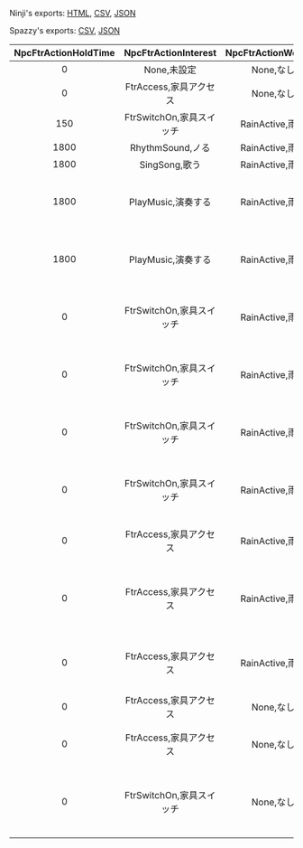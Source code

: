 Ninji's exports: [HTML](https://wuffs.org/acnh/bcsv_160/html/ItemNpcFtrActionParam.html), [CSV](https://wuffs.org/acnh/bcsv_160/csv/ItemNpcFtrActionParam.csv), [JSON](https://wuffs.org/acnh/bcsv_160/json/ItemNpcFtrActionParam.json)

Spazzy's exports: [CSV](https://github.com/McSpazzy/acnh-csv/blob/master/ItemNpcFtrActionParam.csv), [JSON](https://github.com/McSpazzy/acnh-json/blob/master/ItemNpcFtrActionParam.json)

| NpcFtrActionHoldTime | NpcFtrActionInterest | NpcFtrActionWeather | NpcFtrActionTool | UniqueID | Label | Name | NpcFtrActionAsName |
|:--:|:--:|:--:|:--:|:--:|:--:|:--:|:--:|
| 0 | None,未設定 | None,なし | 65534 | 0 | 'None' | 'なし' | '' | 
| 0 | FtrAccess,家具アクセス | None,なし | 5397 | 1 | 'Smartphone' | '撮影' | 'NpcSmartPhonePress' | 
| 150 | FtrSwitchOn,家具スイッチ | RainActive,雨可 | 65534 | 2 | 'Switch' | '駆動' | 'MaReSmiling' | 
| 1800 | RhythmSound,ノる | RainActive,雨可 | 65534 | 3 | 'RhythmSound' | 'ノる' | 'NpcRhythm' | 
| 1800 | SingSong,歌う | RainActive,雨可 | 65534 | 4 | 'SingSong' | '歌う' | 'NpcSinging' | 
| 1800 | PlayMusic,演奏する | RainActive,雨可 | 65534 | 5 | 'PlayMusicBoth' | '演奏する（両手）' | 'NpcPlayMusicBoth' | 
| 1800 | PlayMusic,演奏する | RainActive,雨可 | 65534 | 6 | 'PlayMusic' | '演奏する（片手）' | 'NpcPlayMusic' | 
| 0 | FtrSwitchOn,家具スイッチ | RainActive,雨可 | 65534 | 7 | 'SwitchWind' | '駆動（扇風機）' | 'NpcWind' | 
| 0 | FtrSwitchOn,家具スイッチ | RainActive,雨可 | 65534 | 8 | 'SwitchWarm' | '駆動（温まる）' | 'NpcWarm' | 
| 0 | FtrSwitchOn,家具スイッチ | RainActive,雨可 | 65534 | 9 | 'SwitchSomen' | '駆動（そうめん）' | 'NpcSomen' | 
| 0 | FtrSwitchOn,家具スイッチ | RainActive,雨可 | 65534 | 10 | 'SwitchTakenAback' | '駆動（ビックリ）' | 'NpcTakenAback' | 
| 0 | FtrAccess,家具アクセス | RainActive,雨可 | 65534 | 11 | 'Watch' | 'まじまじ見る' | 'NpcWatchFurniture' | 
| 0 | FtrAccess,家具アクセス | RainActive,雨可 | 65534 | 12 | 'WatchWall' | 'まじまじ見る（壁掛）' | 'NpcWatchFurnitureWall' | 
| 0 | FtrAccess,家具アクセス | RainActive,雨可 | 65534 | 13 | 'MirrorPosing' | '鏡の前でポーズ' | 'NpcPose' | 
| 0 | FtrAccess,家具アクセス | None,なし | 8821 | 14 | 'WaterSpray' | '霧吹き' | 'NpcSpray' | 
| 0 | FtrAccess,家具アクセス | None,なし | 65534 | 15 | 'SmellFood' | '匂いをかぐ' | 'NpcSmellFurniture' | 
| 0 | FtrSwitchOn,家具スイッチ | None,なし | 65534 | 16 | 'SwitchSmellFood' | '駆動（匂いをかぐ）' | 'NpcSmellFurniture' | 
